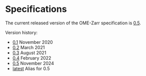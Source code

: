 Specifications
==============

The current released version of the OME-Zarr specification is <a href="../0.5/index.html">0.5</a>.

Version history:

<ul>
  <li> <a href="../0.1/index.html">0.1</a> November 2020</li>
  <li> <a href="../0.2/index.html">0.2</a> March 2021</li>
  <li> <a href="../0.3/index.html">0.3</a> August 2021</li>
  <li> <a href="../0.4/index.html">0.4</a> February 2022</li>
  <li> <a href="../0.5/index.html">0.5</a> November 2024</li>
  <li> <a href="../latest/index.html">latest</a> Alias for 0.5</li>
</ul>
